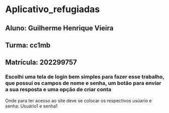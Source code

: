 # Aplicativo_refugiadas

## Aluno: Guilherme Henrique Vieira
## Turma: cc1mb
## Matrícula: 202299757

### Escolhi uma tela de login bem simples para fazer esse trabalho, que possui os campos de nome e senha, um botão para enviar a sua resposta e uma opção de criar conta
Onde para ter acesso ao site deve se colocar os respectivos usúario e senha: Usuário1 e senha1
